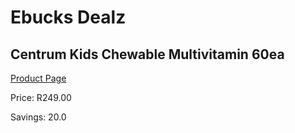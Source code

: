
# Ebucks Dealz
## Centrum Kids Chewable Multivitamin 60ea
[Product Page](https://www.ebucks.com/web/shop/productSelected.do?prodId=1086183625&catId=1133291653)

Price: R249.00

Savings: 20.0


	